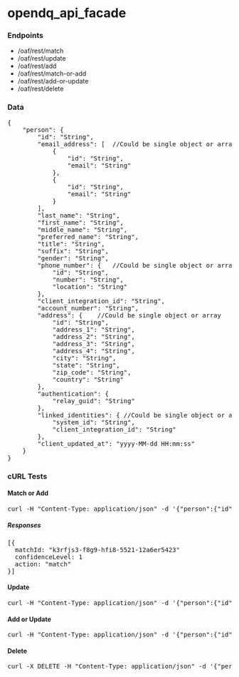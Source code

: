 opendq_api_facade
=================

<h3>Endpoints</h3>

<ul>
  <li>/oaf/rest/match</li>
  <li>/oaf/rest/update</li>
  <li>/oaf/rest/add</li>
  <li>/oaf/rest/match-or-add</li>
  <li>/oaf/rest/add-or-update</li>
  <li>/oaf/rest/delete</li>
</ul>

<h3>Data</h3>

<pre>
{
    "person": {
        "id": "String",
        "email_address": [  //Could be single object or array
            {
                "id": "String",
                "email": "String"
            },
            {
                "id": "String",
                "email": "String"
            }
        ],
        "last_name": "String",
        "first_name": "String",
        "middle_name": "String",
        "preferred_name": "String",
        "title": "String",
        "suffix": "String",
        "gender": "String",
        "phone_number": {   //Could be single object or array
            "id": "String",
            "number": "String",
            "location": "String"
        },
        "client_integration_id": "String",
        "account_number": "String",
        "address": {    //Could be single object or array
            "id": "String",
            "address_1": "String",
            "address_2": "String",
            "address_3": "String",
            "address_4": "String",
            "city": "String",
            "state": "String",
            "zip_code": "String",
            "country": "String"
        },
        "authentication": {
            "relay_guid": "String"
        },
        "linked_identities": { //Could be single object or array
            "system_id": "String",
            "client_integration_id": "String"
        },
        "client_updated_at": "yyyy-MM-dd HH:mm:ss"
    }
}
</pre>

<h3>cURL Tests</h3>
<h4>Match or Add</h4>
<pre>
curl -H "Content-Type: application/json" -d '{"person":{"id":"k3rfjs3-f8g9-hfi8-5521-12a6er5423","email_address":{"id":"455322","email":"wee@wee.net"},"last_name":"Vom","first_name":"Boo","middle_name":"Slam","preferred_name":"Pogs","title":"Mr.","suffix":"II","gender":"Male","phone_number":{"id":"885462","number":"5555555555","location":"mobile"},"client_integration_id":"123456","address":{"id":"4459874","address_1":"Line 1","address_2":"Line 2","city":"Orlando","state":"FL","zip_code":"32832","country":"USA"},"authentication":{"relay_guid":"f435f4-5f5e-8934-fjda-jk2354oia"},"account_number":"123456789","linked_identities":{"siebel_contact_id":"1-FG32A","employee_number":"012345678"},"client_updated_at":"2014-06-21 13:41:21"}}'  http://localhost:8080/oaf/rest/match-or-add
</pre>

<h5>Responses</h5>
<pre>
[{
  matchId: "k3rfjs3-f8g9-hfi8-5521-12a6er5423"
  confidenceLevel: 1
  action: "match"
}]
</pre>
<h4>Update</h4>
<pre>
curl -H "Content-Type: application/json" -d '{"person":{"id":"54sf6-53ef5-f4a53-5af56a","email_address":{"id":"12345","email":"play@bum.com"},"last_name":"Bum","first_name":"Play","title":"Mr.","gender":"Male","phone_number":{"id":"987654","number":"2222222222","location":"mobile"},"client_integration_id":"555555","address":{"id":"456123","address_1":"54 Oaf Dr","address_2":"Apt D","city":"Orlando","state":"FL","zip_code":"32828","country":"USA"},"authentication":{"relay_guid":"534f-a5ef-7f35-fa4s-adf54a8g8"},"account_number":"5463289","linked_identities":{"siebel_contact_id":"1-D46SA","employee_number":"987654321"},"client_updated_at":"2014-06-21 13:41:21"}}'  http://localhost:8080/oaf/rest/update
</pre>

<h4>Add or Update</h4>
<pre>
curl -H "Content-Type: application/json" -d '{"person":{"id":"2ad345e","email_address":{"id":"2a","email":"nh@hn.net"},"last_name":"Nh","first_name":"Hn","title":"Mrs.","gender":"Female","phone_number":{"id":"2b","number":"3333334444","location":"mobile"},"client_integration_id":"2a","address":{"id":"2a","address_1":"55 James St","city":"Orlando","state":"FL","zip_code":"32825","country":"USA"},"authentication":{"relay_guid":"2a"},"account_number":"2a","linked_identities":{"siebel_contact_id":"2a","employee_number":"2a"},"client_updated_at":"2014-06-21 13:41:21"}}'  http://localhost:8080/oaf/rest/add-or-update
</pre>

<h4>Delete</h4>
<pre>
curl -X DELETE -H "Content-Type: application/json" -d '{"person":{"id":"645asf4a643r-w3r54a","email_address":{"id":"645asf4a643r-w3r54a-email","email":"ab@ba.org"},"last_name":"Ab","first_name":"Ba","title":"Mrs.","gender":"Female","phone_number":{"id":"645asf4a643r-w3r54a-phone","number":"3333333333","location":"mobile"},"client_integration_id":"645asf4a643r-w3r54a-client","address":{"id":"645asf4a643r-w3r54a-addr","address_1":"33 Jones St","city":"Orlando","state":"FL","zip_code":"32828","country":"USA"},"authentication":{"relay_guid":"645asf4a643r-w3r54a-guid"},"account_number":"645asf4a643r-w3r54a-account","linked_identities":{"system_id":"OAF","client_integration_id":"645asf4a643r-w3r54a-client","employee_number":"645asf4a643r-w3r54a-employee"},"source":{"system_id":"OAF","client_integration_id":"645asf4a643r-w3r54a-client"},"client_updated_at":"2014-06-21 13:41:21"}}'  http://localhost:8080/oaf/rest/delete
</pre>
